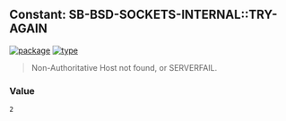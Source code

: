 ## Constant: SB-BSD-SOCKETS-INTERNAL::TRY-AGAIN
[![package](https://img.shields.io/badge/Package-SB--BSD--SOCKETS--INTERNAL-5f9ea0.svg?style=social&colorA=999999)](../) [![type](https://img.shields.io/badge/Type-Constant-5f9ea0.svg?style=social&colorA=999999)](../#constant) 

> Non-Authoritative Host not found, or SERVERFAIL.

### Value
```
2
```

